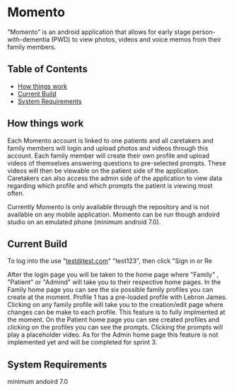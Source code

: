 # Momento
“Momento” is an android application that allows for early stage person-with-dementia (PWD) to view photos, videos and voice memos from their family members.

## Table of Contents
- [How things work](README.md#how-things-work)
- [Current Build](README.md#Current-Build)
- [System Requirements](README.md#System-Requirements)



## How things work
Each Momento account is linked to one patients and all caretakers and family members will login and upload photos and videos through this account. Each family member will create their own profile and upload videos of themselves answering questions to pre-selected prompts. These videos will then be viewable on the patient side of the application. Caretakers can also access the admin side of the application to view data regarding which profile and which prompts the patient is viewing most often.

Currently Momento is only available through the repository and is not available on any mobile application. Momento can be run though andoird studio on an emulated phone (minimum android 7.0).

## Current Build 
To log into the use "test@test.com" "test123", then click "Sign in or Re

After the login page you will be taken to the home page where "Family" , "Patient" or "Admind" will take you to their respective home pages. In the Family home page you can see the six possible family profiles you can create at the moment. Profile 1 has a pre-loaded profile with Lebron James. Clicking on any family profile will take you to the creation/edit page where changes can be make to each profile. This feature is to fully implmented at the moment. On the Patient home page you can see created profiles and clicking on the profiles you can see the prompts. Clicking the prompts will play a placeholder video. As for the Admin home page this feature is not implemented yet and will be completed for sprint 3.
## System Requirements
minimum andoird 7.0




